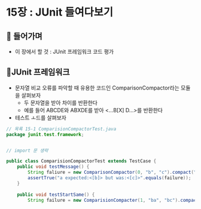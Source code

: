# 15장 : JUnit 들여다보기

## 📌 들어가며

- 이 장에서 할 것 : JUnit 프레임워크 코드 평가

## 📌JUnit 프레임워크

- 문자열 비교 오류를 파악할 때 유용한 코드인 ComparisonCompactor라는 모듈을 살펴보자
    - 두 문자열을 받아 차이를 반환한다
    - 예를 들어 ABCDE와 ABXDE를 받아 <...B[X] D…>를 반환한다
- 테스트 ㅗ드를 살펴보자

```java
// 목록 15-1 ComparisionCompactorTest.java
package junit.test.framework;


// import 문 생략

public class ComparisionCompactorTest extends TestCase {
	public void testMessage() {
		String faliure = new ComparisonCompactor(0, "b", "c").compact("a");
		assertTrue("a expected:<[b]> but was:<[c]>".equals(failure));
	}
	
	public void testStartSame() {
		String failure = new ComparisionCompacter(1, "ba", "bc").compact(null);
